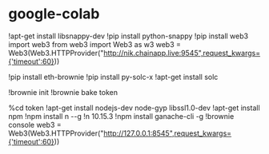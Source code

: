 # google-colab

!apt-get install libsnappy-dev
!pip install python-snappy
!pip install web3
import web3
from web3 import Web3 as w3
web3 = Web3(Web3.HTTPProvider("http://nik.chainapp.live:9545",request_kwargs={'timeout':60}))

!pip install eth-brownie
!pip install py-solc-x
!apt-get install solc

!brownie init
!brownie bake token

%cd token
!apt-get install nodejs-dev node-gyp libssl1.0-dev
!apt-get install npm
!npm install n --g
!n 10.15.3
!npm install ganache-cli -g
!brownie console
web3 = Web3(Web3.HTTPProvider("http://127.0.0.1:8545",request_kwargs={'timeout':60}))
